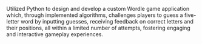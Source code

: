 Utilized Python to design and develop a custom Wordle game application which, through implemented algorithms, challenges players to guess a five-letter word by inputting guesses, receiving feedback on correct letters and their positions, all within a limited number of attempts, fostering engaging and interactive gameplay experiences.
